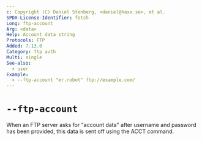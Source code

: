 ```yaml
---
c: Copyright (C) Daniel Stenberg, <daniel@haxx.se>, et al.
SPDX-License-Identifier: fetch
Long: ftp-account
Arg: <data>
Help: Account data string
Protocols: FTP
Added: 7.13.0
Category: ftp auth
Multi: single
See-also:
  - user
Example:
  - --ftp-account "mr.robot" ftp://example.com/
---
```


# `--ftp-account`

When an FTP server asks for "account data" after username and password has
been provided, this data is sent off using the ACCT command.
